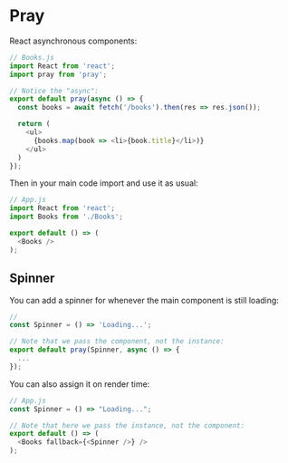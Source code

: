 # Pray

React asynchronous components:

```js
// Books.js
import React from 'react';
import pray from 'pray';

// Notice the "async":
export default pray(async () => {
  const books = await fetch('/books').then(res => res.json());

  return (
    <ul>
      {books.map(book => <li>{book.title}</li>)}
    </ul>
  )
});
```

Then in your main code import and use it as usual:

```js
// App.js
import React from 'react';
import Books from './Books';

export default () => (
  <Books />
);
```

## Spinner

You can add a spinner for whenever the main component is still loading:

```js
//
const Spinner = () => 'Loading...';

// Note that we pass the component, not the instance:
export default pray(Spinner, async () => {
  ...
});
```

You can also assign it on render time:

```js
// App.js
const Spinner = () => "Loading...";

// Note that here we pass the instance, not the component:
export default () => (
  <Books fallback={<Spinner />} />
);
```
